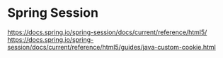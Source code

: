 # Spring Session

https://docs.spring.io/spring-session/docs/current/reference/html5/  
https://docs.spring.io/spring-session/docs/current/reference/html5/guides/java-custom-cookie.html  

